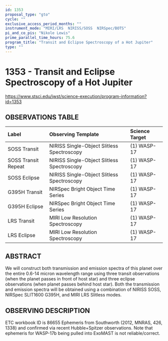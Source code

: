 ```yaml
---
id: 1353
proposal_type: "gto"
cycle: ""
exclusive_access_period_months: ""
instrument_mode: "MIRI/LRS  NIRISS/SOSS  NIRSpec/BOTS"
pi_and_co_pis: "Nikole Lewis"
prime_parallel_time_hours: 75.6
program_title: "Transit and Eclipse Spectroscopy of a Hot Jupiter"
type: ""
---
```

# 1353 - Transit and Eclipse Spectroscopy of a Hot Jupiter
https://www.stsci.edu/jwst/science-execution/program-information?id=1353
## OBSERVATIONS TABLE
| Label               | Observing Template                      | Science Target |
| :------------------ | :-------------------------------------- | :------------- |
| SOSS Transit        | NIRISS Single-Object Slitless Spectroscopy | (1) WASP-17    |
| SOSS Transit Repeat | NIRISS Single-Object Slitless Spectroscopy | (1) WASP-17    |
| SOSS Eclipse        | NIRISS Single-Object Slitless Spectroscopy | (1) WASP-17    |
| G395H Transit       | NIRSpec Bright Object Time Series       | (1) WASP-17    |
| G395H Eclipse       | NIRSpec Bright Object Time Series       | (1) WASP-17    |
| LRS Transit         | MIRI Low Resolution Spectroscopy        | (1) WASP-17    |
| LRS Eclipse         | MIRI Low Resolution Spectroscopy        | (1) WASP-17    |

## ABSTRACT

We will construct both transmission and emission spectra of this planet over the entire 0.6-14 micron wavelength range using three transit observations (when the planet passes in front of host star) and three eclipse observations (when planet passes behind host star). Both the transmission and emission spectra will be obtained using a combination of NIRISS SOSS, NIRSpec SLIT1600 G395H, and MIRI LRS Slitless modes.

## OBSERVING DESCRIPTION

ETC workbook ID is 86655
Ephemeris from Southworth (2012, MNRAS, 426, 1338) and confirmed via recent Hubble+Spitzer observations.
Note that ephemeris for WASP-17b being pulled into ExoMAST is not reliable/correct.